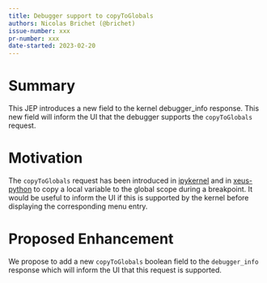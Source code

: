 ```yaml
---
title: Debugger support to copyToGlobals
authors: Nicolas Brichet (@brichet)
issue-number: xxx
pr-number: xxx
date-started: 2023-02-20
---
```


# Summary

This JEP introduces a new field to the kernel debugger_info response. This new
field will inform the UI that the debugger supports the `copyToGlobals` request.

# Motivation

The `copyToGlobals` request has been introduced in
[ipykernel](https://github.com/ipython/ipykernel/pull/1055) and in
[xeus-python](https://github.com/jupyter-xeus/xeus-python/pull/562) to copy a local
variable to the global scope during a breakpoint. It would be useful to inform the
UI if this is supported by the kernel before displaying the corresponding menu entry.

# Proposed Enhancement

We propose to add a new `copyToGlobals` boolean field to the `debugger_info`
response which will inform the UI that this request is supported.
